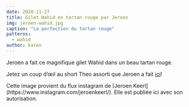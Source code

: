 ```yaml
---
date: 2020-11-27
title: Gilet Wahid en tartan rouge par Jeroen
img: jeroen-wahid.jpg
caption: "La perfection du tartan rouge"
patterns:
  - wahid
author: karen
---
```


Jeroen a fait ce magnifique gilet Wahid dans un beau tartan rouge.

Jetez un coup d’œil au short Theo assorti que Jeroen a fait [ici](https://freesewing.org/showcase/theo-jeroen/)!

<Note>
Cette image provient du flux instagram de [Jeroen Keerl](https://www.instagram.com/jeroenkeerl/). Elle est publiée ici avec son autorisation.
</Note>
